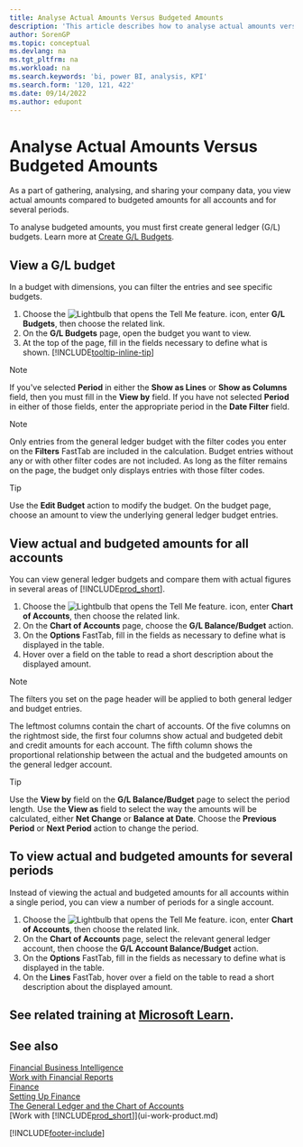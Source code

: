```yaml
---
title: Analyse Actual Amounts Versus Budgeted Amounts
description: 'This article describes how to analyse actual amounts versus budgeted amounts as a means of gathering, analysing, and sharing your company data.'
author: SorenGP
ms.topic: conceptual
ms.devlang: na
ms.tgt_pltfrm: na
ms.workload: na
ms.search.keywords: 'bi, power BI, analysis, KPI'
ms.search.form: '120, 121, 422'
ms.date: 09/14/2022
ms.author: edupont
---
```

# Analyse Actual Amounts Versus Budgeted Amounts

As a part of gathering, analysing, and sharing your company data, you view actual amounts compared to budgeted amounts for all accounts and for several periods.

To analyse budgeted amounts, you must first create general ledger (G/L) budgets. Learn more at [Create G/L Budgets](finance-how-create-budgets.md).

## View a G/L budget

In a budget with dimensions, you can filter the entries and see specific budgets.

1. Choose the ![Lightbulb that opens the Tell Me feature.](media/ui-search/search_small.png "Tell me what you want to do") icon, enter **G/L Budgets**, then choose the related link.
2. On the **G/L Budgets** page, open the budget you want to view.  
3. At the top of the page, fill in the fields necessary to define what is shown. [!INCLUDE[tooltip-inline-tip](includes/tooltip-inline-tip_md.md)]

> [!NOTE]  
> If you've selected **Period** in either the **Show as Lines** or **Show as Columns** field, then you must fill in the **View by** field. If you have not selected **Period** in either of those fields, enter the appropriate period in the **Date Filter** field.  

> [!NOTE]  
> Only entries from the general ledger budget with the filter codes you enter on the **Filters** FastTab are included in the calculation. Budget entries without any or with other filter codes are not included. As long as the filter remains on the page, the budget only displays entries with those filter codes.  

> [!TIP]  
> Use the **Edit Budget** action to modify the budget. On the budget page, choose an amount to view the underlying general ledger budget entries.

## View actual and budgeted amounts for all accounts

You can view general ledger budgets and compare them with actual figures in several areas of [!INCLUDE[prod_short](includes/prod_short.md)].

1. Choose the ![Lightbulb that opens the Tell Me feature.](media/ui-search/search_small.png "Tell me what you want to do") icon, enter **Chart of Accounts**, then choose the related link.  
2. On the **Chart of Accounts** page, choose the **G/L Balance/Budget** action.
3. On the **Options** FastTab, fill in the fields as necessary to define what is displayed in the table.  
4. Hover over a field on the table to read a short description about the displayed amount.

> [!NOTE]  
> The filters you set on the page header will be applied to both general ledger and budget entries.

The leftmost columns contain the chart of accounts. Of the five columns on the rightmost side, the first four columns show actual and budgeted debit and credit amounts for each account. The fifth column shows the proportional relationship between the actual and the budgeted amounts on the general ledger account.  

> [!TIP]  
> Use the **View by** field on the **G/L Balance/Budget** page to select the period length. Use the **View as** field to select the way the amounts will be calculated, either **Net Change** or **Balance at Date**. Choose the **Previous Period** or **Next Period** action to change the period.  

## To view actual and budgeted amounts for several periods  

Instead of viewing the actual and budgeted amounts for all accounts within a single period, you can view a number of periods for a single account.  

1. Choose the ![Lightbulb that opens the Tell Me feature.](media/ui-search/search_small.png "Tell me what you want to do") icon, enter **Chart of Accounts**, then choose the related link.  
2. On the **Chart of Accounts** page, select the relevant general ledger account, then choose the **G/L Account Balance/Budget** action.  
3. On the **Options** FastTab, fill in the fields as necessary to define what is displayed in the table.  
4. On the **Lines** FastTab, hover over a field on the table to read a short description about the displayed amount.  

## See related training at [Microsoft Learn](/learn/modules/budgets-exchange-rates-dynamics-365-business-central/index).

## See also 

[Financial Business Intelligence](bi.md)  
[Work with Financial Reports](bi-how-work-account-schedule.md)  
[Finance](finance.md)  
[Setting Up Finance](finance-setup-finance.md)  
[The General Ledger and the Chart of Accounts](finance-general-ledger.md)  
[Work with [!INCLUDE[prod_short](includes/prod_short.md)]](ui-work-product.md)  

[!INCLUDE[footer-include](includes/footer-banner.md)]
